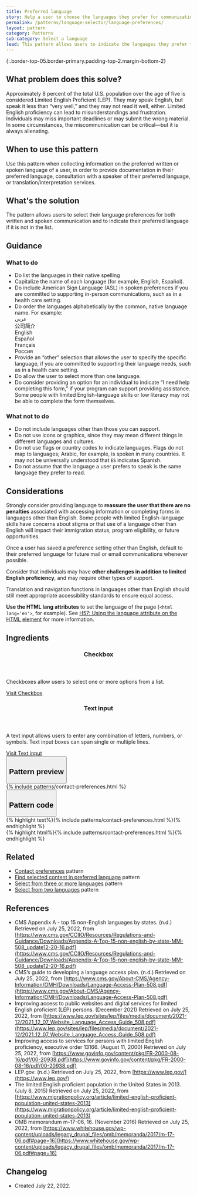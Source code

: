 ```yaml
---
title: Preferred language
story: Help a user to choose the languages they prefer for communication
permalink: /patterns/language-selector/language-preferences/
layout: pattern
category: Patterns
sub-category: Select a language
lead: This pattern allows users to indicate the languages they prefer to use for either written or spoken communications.
---
```


<div></div>

{:.border-top-05.border-primary.padding-top-2.margin-bottom-2}

## What problem does this solve?
Approximately 8 percent of the total U.S. population over the age of five is considered Limited English Proficient (LEP). They may speak English, but speak it less than “very well,” and they may not read it well, either. Limited English proficiency can lead to misunderstandings and frustration. Individuals may miss important deadlines or may submit the wrong material. In some circumstances, the miscommunication can be critical—but it is always alienating.


## When to use this pattern 
Use this pattern when collecting information on the preferred written or spoken language of a user, in order to provide documentation in their preferred language, consultation with a speaker of their preferred language, or translation/interpretation services.

## What's the solution
The pattern allows users to select their language preferences for both written and spoken communication and to indicate their preferred language if it is not in the list.

## Guidance

<div class="grid-row grid-gap-3">
  <div class="tablet:grid-col-5">
    <div class="do-dont">
      <div class="do-dont__do">
      <h3 class="do-dont__heading">What to do</h3>
        <div class="do-dont__content">
          <ul>
            <li>Do list the languages in their native spelling</li>
            <li>Capitalize the name of each language (for example, English, Español).</li>
            <li>Do include American Sign Language (ASL) in spoken preferences if you are committed to supporting in-person communications, such as in a health care setting.</li>
            <li>Do order the languages alphabetically by the common, native language name. For example:<br/>
            عربى<br/>
            公司简介<br/>
            English<br/>
            Español<br/>
            Français<br/>
            Россия</li>
            <li>Provide an “other” selection that allows the user to specify the specific language, if you are committed to supporting their language needs, such as in a health care setting.</li>
            <li>Do allow the user to select more than one language.</li>
            <li>Do consider providing an option for an individual to indicate “I need help completing this form,” if your program can support providing assistance. Some people with limited English-language skills or low literacy may not be able to complete the form themselves.</li>
         </ul> 
        </div>
      </div>
    </div>
  </div>
  <div class="tablet:grid-col-5">
    <div class="do-dont__dont">
    <h3 class="do-dont__heading">What not to do</h3>
      <div class="do-dont__content">
          <ul>
            <li>Do not include languages other than those you can support. </li>
            <li>Do not use icons or graphics, since they may mean different things in different languages and cultures.</li>
            <li>Do not use flags or country codes to indicate languages. Flags do not map to languages; Arabic, for example, is spoken in many countries. It may not be universally understood that <code>ES</code> indicates Spanish. </li>
            <li>Do not assume that the language a user prefers to speak is the same language they prefer to read.</li>
          </ul>
      </div>
    </div>
  </div>
</div>

## Considerations
Strongly consider providing language to <strong>reassure the user that there are no penalties</strong> associated with accessing information or completing forms in languages other than English. Some people with limited English-language skills have concerns about stigma or that use of a language other than English will impact their immigration status, program eligibility, or future opportunities.

Once a user has saved a preference setting other than English, default to their preferred language for future mail or email communications whenever possible.

Consider that individuals may have <strong>other challenges in addition to limited English proficiency</strong>, and may require other types of support.

Translation and navigation functions in languages other than English should still meet appropriate accessibility standards to ensure equal access.

<strong>Use the HTML lang attributes</strong> to set the language of the page (`<html lang='en'>`, for example). See [H57: Using the language attribute on the HTML element](https://www.w3.org/WAI/WCAG21/Techniques/html/H57) for more information.


## Ingredients

<div class="usa-card-group flex-row margin-top-2">
  <div
  class="usa-card site-component-card grid-col-4 tablet:grid-col-4 margin-bottom-2"
  role="region"
  aria-atomic="true"
  aria-label="Visit checkbox component"
  data-meta="Visit checkbox component">
      <div class="usa-card__container">
      <header class="usa-card__header">
          <h3 class="usa-card__heading font-lang-lg">Checkbox</h3>
      </header>
      <div class="usa-card__body font-lang-sm">
          <p>Checkboxes allow users to select one or more options from a list.</p>
          <a href="{{ site.baseurl }}/components/checkbox/">Visit Checkbox</a>
      </div>
      </div>
  </div>
  <div
  class="usa-card site-component-card grid-col-4 tablet:grid-col-4 margin-bottom-2"
  role="region"
  aria-atomic="true"
  aria-label="Visit text input component"
  data-meta="Visit text input component">
      <div class="usa-card__container">
      <header class="usa-card__header">
          <h3 class="usa-card__heading font-lang-lg">Text input</h3>
      </header>
      <div class="usa-card__body font-lang-sm">
          <p>A text input allows users to enter any combination of letters, numbers, or symbols. Text input boxes can span single or multiple lines.</p>
          <a href="{{ site.baseurl }}/components/text-input/">Visit Text input</a>
      </div>
      </div>
  </div>
</div>

<div class="usa-accordion usa-accordion--bordered site-accordion-code site-component-preview">
  <button class="usa-accordion__button" aria-controls="accordion-preview" aria-expanded="true"><h2 id="pattern-preview">Pattern preview</h2></button>
  <div id="accordion-preview" class="usa-accordion__content">
    {% include patterns/contact-preferences.html %}
  </div>
</div>
<div class="usa-accordion usa-accordion--bordered site-accordion-code site-component-preview">
  <button class="usa-accordion__button" aria-controls="accordion-code" aria-expanded="false"><h2 id="pattern-code">Pattern code</h2></button>
  <div id="accordion-code" class="usa-accordion__content highlight-code">
    <div class="usa-sr-only">
       {% highlight text%}{% include patterns/contact-preferences.html %}{% endhighlight %}
    </div>
    {% highlight html%}{% include patterns/contact-preferences.html %}{% endhighlight %}
  </div>
</div>

## Related

- <a href="{{ site.baseurl }}/patterns/create-a-profile/contact-preferences/">Contact preferences</a> pattern
- <a href="{{ site.baseurl }}/patterns/language-selector/selected-content/">Find selected content in preferred language</a> pattern
- <a href="{{ site.baseurl }}/patterns/language-selector/more-than-three-languages/">Select from three or more languages</a> pattern
- <a href="{{ site.baseurl }}/patterns/language-selector/two-languages/">Select from two languages</a> pattern


## References
- CMS Appendix A - top 15 non-English languages by states. (n.d.) Retrieved on July 25, 2022, from [https://www.cms.gov/CCIIO/Resources/Regulations-and-Guidance/Downloads/Appendix-A-Top-15-non-english-by-state-MM-508_update12-20-16.pdf](https://www.cms.gov/CCIIO/Resources/Regulations-and-Guidance/Downloads/Appendix-A-Top-15-non-english-by-state-MM-508_update12-20-16.pdf)
- CMS’s guide to developing a language access plan. (n.d.) Retrieved on July 25, 2022, from [https://www.cms.gov/About-CMS/Agency-Information/OMH/Downloads/Language-Access-Plan-508.pdf](https://www.cms.gov/About-CMS/Agency-Information/OMH/Downloads/Language-Access-Plan-508.pdf)
- Improving access to public websites and digital services for limited English proficient (LEP) persons. (December 2021) Retrieved on July 25, 2022, from [https://www.lep.gov/sites/lep/files/media/document/2021-12/2021_12_07_Website_Language_Access_Guide_508.pdf](https://www.lep.gov/sites/lep/files/media/document/2021-12/2021_12_07_Website_Language_Access_Guide_508.pdf)
- Improving access to services for persons with limited English proficiency, executive order 13166. (August 11, 2000) Retrieved on July 25, 2022, from [https://www.govinfo.gov/content/pkg/FR-2000-08-16/pdf/00-20938.pdf](https://www.govinfo.gov/content/pkg/FR-2000-08-16/pdf/00-20938.pdf)
- LEP.gov. (n.d.) Retrieved on July 25, 2022, from [https://www.lep.gov/](https://www.lep.gov/)
- The limited English proficient population in the United States in 2013. (July 8, 2015) Retrieved on July 25, 2022, from [https://www.migrationpolicy.org/article/limited-english-proficient-population-united-states-2013](https://www.migrationpolicy.org/article/limited-english-proficient-population-united-states-2013)
- OMB memorandum m-17-06, 16. (November 2016) Retrieved on July 25, 2022, from [https://www.whitehouse.gov/wp-content/uploads/legacy_drupal_files/omb/memoranda/2017/m-17-06.pdf#page=16](https://www.whitehouse.gov/wp-content/uploads/legacy_drupal_files/omb/memoranda/2017/m-17-06.pdf#page=16)


## Changelog
- Created July 22, 2022.
